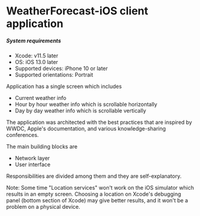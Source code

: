# WeatherForecast-iOS client application

##### System requirements

- Xcode: v11.5 later
- OS: iOS 13.0 later
- Supported devices: iPhone 10 or later
- Supported orientations: Portrait

Application has a single screen which includes

- Current weather info
- Hour by hour weather info which is scrollable horizontally
- Day by day weather info which is scrollable vertically

The application was architected with the best practices that are inspired by WWDC, Apple's documentation, and various knowledge-sharing conferences.

The main building blocks are

- Network layer
- User interface

Responsibilities are divided among them and they are self-explanatory.

Note: Some time "Location services" won't work on the iOS simulator which results in an empty screen.
Choosing a location on Xcode's debugging panel (bottom section of Xcode) may give better results, and it won't be a problem on a physical device.
